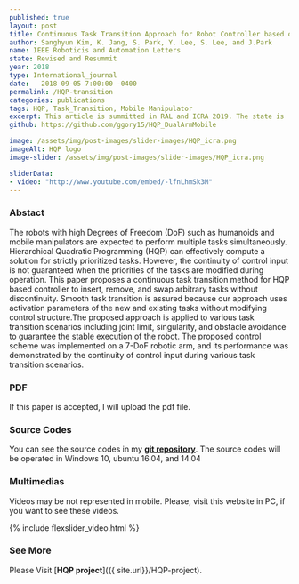 ```yaml
---
published: true
layout: post
title: Continuous Task Transition Approach for Robot Controller based on Hierarchical Quadratic Programming
author: Sanghyun Kim, K. Jang, S. Park, Y. Lee, S. Lee, and J.Park
name: IEEE Roboticis and Automation Letters
state: Revised and Resummit
year: 2018
type: International_journal
date:   2018-09-05 7:00:00 -0400
permalink: /HQP-transition
categories: publications
tags: HQP, Task_Transition, Mobile Manipulator
excerpt: This article is summitted in RAL and ICRA 2019. The state is 'revision and resummit'
github: https://github.com/ggory15/HQP_DualArmMobile

image: /assets/img/post-images/slider-images/HQP_icra.png
imageAlt: HQP logo
image-slider: /assets/img/post-images/slider-images/HQP_icra.png

sliderData:
- video: "http://www.youtube.com/embed/-lfnLhmSk3M"
---
```


### Abstact 
The robots with high Degrees of Freedom (DoF) such as humanoids and 
mobile manipulators are expected to perform multiple tasks
simultaneously. Hierarchical Quadratic Programming (HQP) can
effectively compute a solution for strictly prioritized tasks. However,
the continuity of control input is not guaranteed when the priorities
of the tasks are modified during operation. This paper proposes a
continuous task transition method for HQP based controller to insert,
remove, and swap arbitrary tasks without discontinuity. Smooth task
transition is assured because our approach uses activation parameters
of the new and existing tasks without modifying control structure.The
proposed approach is applied to various task transition scenarios
including joint limit, singularity, and obstacle avoidance to guarantee
the stable execution of the robot. The proposed  control  scheme  was 
implemented  on  a 7-DoF robotic arm, and its performance was
demonstrated by the continuity of control input during various task
transition scenarios.

### PDF 
If this paper is accepted, I will upload the pdf file.

### Source Codes
You can see the source codes in my [**git repository**](https://github.com/ggory15/HQP_DualArmMobile).
The source codes will be operated in Windows 10, ubuntu 16.04, and 14.04

### Multimedias
Videos may be not represented in mobile. Please, visit this website in PC, if you want to see these videos. 

{% include flexslider_video.html %}

### See More
Please Visit [**HQP project**]({{ site.url}}/HQP-project).


